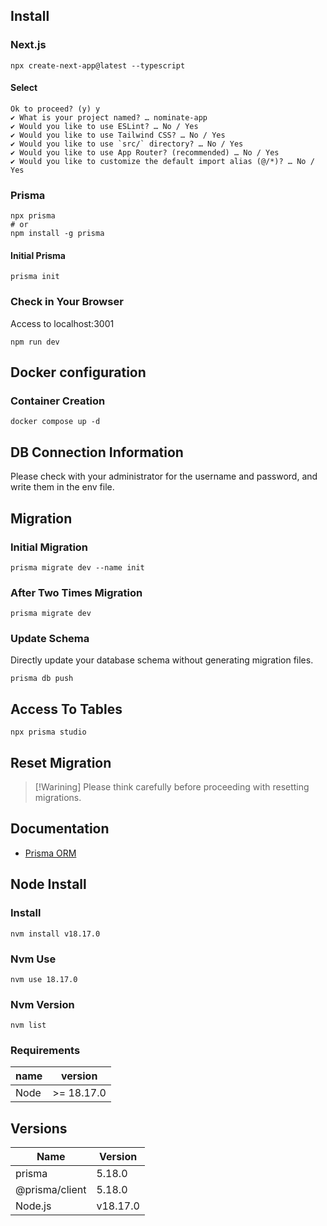 ## Install
### Next.js
`npx create-next-app@latest --typescript`

#### Select
```
Ok to proceed? (y) y
✔ What is your project named? … nominate-app
✔ Would you like to use ESLint? … No / Yes
✔ Would you like to use Tailwind CSS? … No / Yes
✔ Would you like to use `src/` directory? … No / Yes
✔ Would you like to use App Router? (recommended) … No / Yes
✔ Would you like to customize the default import alias (@/*)? … No / Yes
```

### Prisma
```
npx prisma
# or
npm install -g prisma
```

#### Initial Prisma
`prisma init`

### Check in Your Browser
Access to localhost:3001

`npm run dev`

## Docker configuration
### Container Creation
`docker compose up -d`

## DB Connection Information
Please check with your administrator for the username and password, and write them in the env file.

## Migration

### Initial Migration
`prisma migrate dev --name init`

### After Two Times Migration
`prisma migrate dev`

### Update Schema
Directly update your database schema without generating migration files.

`prisma db push`

## Access To Tables
`npx prisma studio`

## Reset Migration
> [!Warining]
> Please think carefully before proceeding with resetting migrations.

## Documentation
- [Prisma ORM](https://www.prisma.io/docs/orm)

## Node Install
### Install
`nvm install v18.17.0`

### Nvm Use
`nvm use 18.17.0`

### Nvm Version
`nvm list`

### Requirements
| name | version  |
| ---- | -------- |
| Node | >= 18.17.0 |

## Versions
| Name | Version |
| --- | --- |
| prisma | 5.18.0 |
| @prisma/client | 5.18.0 |
| Node.js | v18.17.0 |
